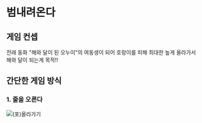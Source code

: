 # 범내려온다

## 게임 컨셉
전래 동화 "해와 달이 된 오누이"의 여동생이 되어 호랑이를 피해 최대한 높게 올라가서 해와 달이 되는게 목적!!

## 간단한 게임 방식

### 1. 줄을 오른다
![(포)올라가기](https://user-images.githubusercontent.com/77655332/224473448-e3bef4c8-66af-4719-85f6-adb2baebcb12.gif)
